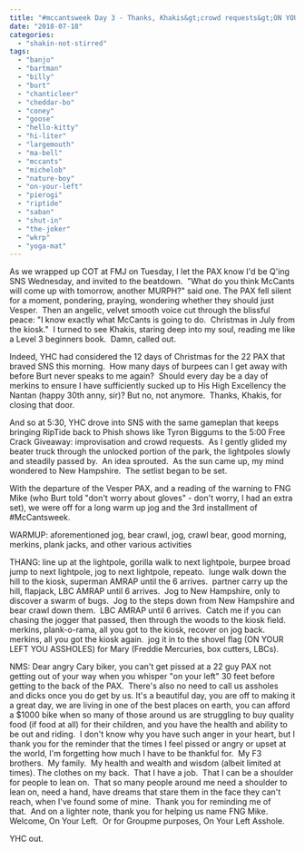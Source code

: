 ```yaml
---
title: "#mccantsweek Day 3 - Thanks, Khakis&gt;crowd requests&gt;ON YOUR LEFT"
date: "2018-07-18"
categories: 
  - "shakin-not-stirred"
tags: 
  - "banjo"
  - "bartman"
  - "billy"
  - "burt"
  - "chanticleer"
  - "cheddar-bo"
  - "coney"
  - "goose"
  - "hello-kitty"
  - "hi-liter"
  - "largemouth"
  - "ma-bell"
  - "mccants"
  - "michelob"
  - "nature-boy"
  - "on-your-left"
  - "pierogi"
  - "riptide"
  - "saban"
  - "shut-in"
  - "the-joker"
  - "wkrp"
  - "yoga-mat"
---
```


As we wrapped up COT at FMJ on Tuesday, I let the PAX know I'd be Q'ing SNS Wednesday, and invited to the beatdown.  "What do you think McCants will come up with tomorrow, another MURPH?" said one. The PAX fell silent for a moment, pondering, praying, wondering whether they should just Vesper.  Then an angelic, velvet smooth voice cut through the blissful peace: "I know exactly what McCants is going to do.  Christmas in July from the kiosk."  I turned to see Khakis, staring deep into my soul, reading me like a Level 3 beginners book.  Damn, called out.

Indeed, YHC had considered the 12 days of Christmas for the 22 PAX that braved SNS this morning.  How many days of burpees can I get away with before Burt never speaks to me again?  Should every day be a day of merkins to ensure I have sufficiently sucked up to His High Excellency the Nantan (happy 30th anny, sir)? But no, not anymore.  Thanks, Khakis, for closing that door.

And so at 5:30, YHC drove into SNS with the same gameplan that keeps bringing RipTide back to Phish shows like Tyron Biggums to the 5:00 Free Crack Giveaway: improvisation and crowd requests.  As I gently glided my beater truck through the unlocked portion of the park, the lightpoles slowly and steadily passed by.  An idea sprouted.  As the sun came up, my mind wondered to New Hampshire.  The setlist began to be set.

With the departure of the Vesper PAX, and a reading of the warning to FNG Mike (who Burt told "don't worry about gloves" - don't worry, I had an extra set), we were off for a long warm up jog and the 3rd installment of #McCantsweek.

WARMUP: aforementioned jog, bear crawl, jog, crawl bear, good morning, merkins, plank jacks, and other various activities

THANG: line up at the lightpole, gorilla walk to next lightpole, burpee broad jump to next lightpole, jog to next lightpole, repeato.  lunge walk down the hill to the kiosk, superman AMRAP until the 6 arrives.  partner carry up the hill, flapjack, LBC AMRAP until 6 arrives.  Jog to New Hampshire, only to discover a swarm of bugs.  Jog to the steps down from New Hampshire and bear crawl down them.  LBC AMRAP until 6 arrives.  Catch me if you can chasing the jogger that passed, then through the woods to the kiosk field. merkins, plank-o-rama, all you got to the kiosk, recover on jog back.  merkins, all you got the kiosk again.  jog it in to the shovel flag (ON YOUR LEFT YOU ASSHOLES) for Mary (Freddie Mercuries, box cutters, LBCs).

NMS: Dear angry Cary biker, you can't get pissed at a 22 guy PAX not getting out of your way when you whisper "on your left" 30 feet before getting to the back of the PAX.  There's also no need to call us assholes and dicks once you do get by us. It's a beautiful day, you are off to making it a great day, we are living in one of the best places on earth, you can afford a $1000 bike when so many of those around us are struggling to buy quality food (if food at all) for their children, and you have the health and ability to be out and riding.  I don't know why you have such anger in your heart, but I thank you for the reminder that the times I feel pissed or angry or upset at the world, I'm forgetting how much I have to be thankful for.  My F3 brothers.  My family.  My health and wealth and wisdom (albeit limited at times). The clothes on my back.  That I have a job.  That I can be a shoulder for people to lean on.  That so many people around me need a shoulder to lean on, need a hand, have dreams that stare them in the face they can't reach, when I've found some of mine.  Thank you for reminding me of that.  And on a lighter note, thank you for helping us name FNG Mike.  Welcome, On Your Left.  Or for Groupme purposes, On Your Left Asshole.

YHC out.
